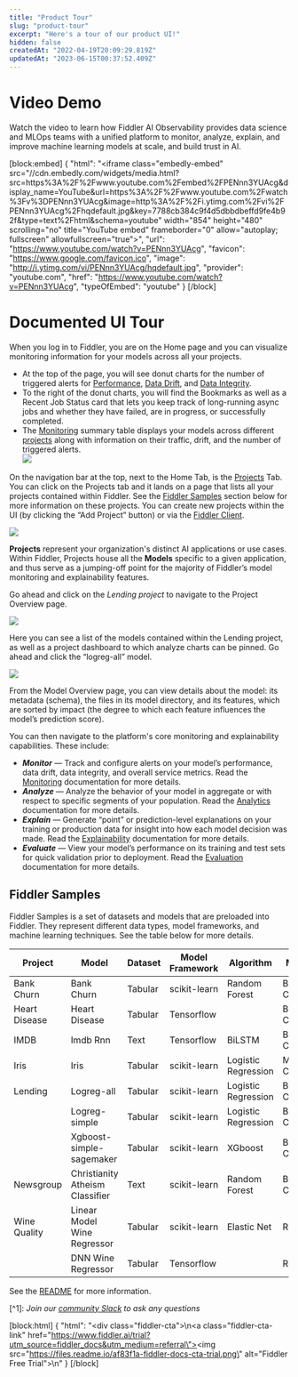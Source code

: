 ```yaml
---
title: "Product Tour"
slug: "product-tour"
excerpt: "Here's a tour of our product UI!"
hidden: false
createdAt: "2022-04-19T20:09:29.819Z"
updatedAt: "2023-06-15T00:37:52.409Z"
---
```

# Video Demo

Watch the video to learn how Fiddler AI Observability provides data science and MLOps teams with a unified platform to monitor, analyze, explain, and improve machine learning models at scale, and build trust in AI.


[block:embed]
{
  "html": "<iframe class=\"embedly-embed\" src=\"//cdn.embedly.com/widgets/media.html?src=https%3A%2F%2Fwww.youtube.com%2Fembed%2FPENnn3YUAcg&display_name=YouTube&url=https%3A%2F%2Fwww.youtube.com%2Fwatch%3Fv%3DPENnn3YUAcg&image=http%3A%2F%2Fi.ytimg.com%2Fvi%2FPENnn3YUAcg%2Fhqdefault.jpg&key=7788cb384c9f4d5dbbdbeffd9fe4b92f&type=text%2Fhtml&schema=youtube\" width=\"854\" height=\"480\" scrolling=\"no\" title=\"YouTube embed\" frameborder=\"0\" allow=\"autoplay; fullscreen\" allowfullscreen=\"true\"></iframe>",
  "url": "https://www.youtube.com/watch?v=PENnn3YUAcg",
  "favicon": "https://www.google.com/favicon.ico",
  "image": "http://i.ytimg.com/vi/PENnn3YUAcg/hqdefault.jpg",
  "provider": "youtube.com",
  "href": "https://www.youtube.com/watch?v=PENnn3YUAcg",
  "typeOfEmbed": "youtube"
}
[/block]


# Documented UI Tour

When you log in to Fiddler, you are on the Home page and you can visualize monitoring information for your models across all your projects. 

- At the top of the page, you will see donut charts for the number of triggered alerts for [Performance](doc:performance-tracking-platform), [Data Drift](doc:data-drift-platform), and [Data Integrity](doc:data-integrity-platform). 
- To the right of the donut charts, you will find the Bookmarks as well as a Recent Job Status card that lets you keep track of long-running async jobs and whether they have failed, are in progress, or successfully completed. 
- The [Monitoring](doc:monitoring-ui) summary table displays your models across different [projects](doc:project-architecture) along with information on their traffic, drift, and the number of triggered alerts.  
  ![](https://files.readme.io/e959fe5-image.png)

On the navigation bar at the top, next to the Home Tab, is the [Projects](doc:project-structure) Tab. You can click on the Projects tab and it lands on a page that lists all your projects contained within Fiddler. See the [Fiddler Samples](doc:product-tour#fiddler-samples)  section below for more information on these projects. You can create new projects within the UI (by clicking the “Add Project” button) or via the [Fiddler Client](ref:about-the-fiddler-client).

![](https://files.readme.io/8ffbd1b-image.png)

**Projects** represent your organization's distinct AI applications or use cases. Within Fiddler, Projects house all the **Models** specific to a given application, and thus serve as a jumping-off point for the majority of Fiddler’s model monitoring and explainability features.

Go ahead and click on the _Lending project_ to navigate to the Project Overview page.

![](https://files.readme.io/b008f03-image.png)

Here you can see a list of the models contained within the Lending project, as well as a project dashboard to which analyze charts can be pinned. Go ahead and click the “logreg-all” model.

![](https://files.readme.io/f3e024d-image.png)

From the Model Overview page, you can view details about the model: its metadata (schema), the files in its model directory, and its features, which are sorted by impact (the degree to which each feature influences the model’s prediction score).

You can then navigate to the platform's core monitoring and explainability capabilities. These include:

- **_Monitor_** — Track and configure alerts on your model’s performance, data drift, data integrity, and overall service metrics. Read the [Monitoring](doc:monitoring-platform) documentation for more details.
- **_Analyze_** — Analyze the behavior of your model in aggregate or with respect to specific segments of your population. Read the [Analytics](doc:analytics-ui) documentation for more details.
- **_Explain_** — Generate “point” or prediction-level explanations on your training or production data for insight into how each model decision was made. Read the [Explainability](doc:explainability-platform) documentation for more details.
- **_Evaluate_** — View your model’s performance on its training and test sets for quick validation prior to deployment. Read the [Evaluation](doc:evaluation-ui) documentation for more details.

## Fiddler Samples

Fiddler Samples is a set of datasets and models that are preloaded into Fiddler. They represent different data types, model frameworks, and machine learning techniques. See the table below for more details.

| **Project**   | **Model**                       | **Dataset** | **Model Framework** | **Algorithm**       | **Model Task**             | **Explanation Algos** |
| ------------- | ------------------------------- | ----------- | ------------------- | ------------------- | -------------------------- | --------------------- |
| Bank Churn    | Bank Churn                      | Tabular     | scikit-learn        | Random Forest       | Binary Classification      | Fiddler Shapley       |
| Heart Disease | Heart Disease                   | Tabular     | Tensorflow          |                     | Binary Classification      | Fiddler Shapley, IG   |
| IMDB          | Imdb Rnn                        | Text        | Tensorflow          | BiLSTM              | Binary Classfication       | Fiddler Shapley, IG   |
| Iris          | Iris                            | Tabular     | scikit-learn        | Logistic Regression | Multi-class Classification | Fiddler Shapley       |
| Lending       | Logreg-all                      | Tabular     | scikit-learn        | Logistic Regression | Binary Classification      | Fiddler Shapley       |
|               | Logreg-simple                   | Tabular     | scikit-learn        | Logistic Regression | Binary Classification      | Fiddler Shapley       |
|               | Xgboost-simple-sagemaker        | Tabular     | scikit-learn        | XGboost             | Binary Classification      | Fiddler Shapley       |
| Newsgroup     | Christianity Atheism Classifier | Text        | scikit-learn        | Random Forest       | Binary Classification      | Fiddler Shapley       |
| Wine Quality  | Linear Model Wine Regressor     | Tabular     | scikit-learn        | Elastic Net         | Regression                 | Fiddler Shapley       |
|               | DNN Wine Regressor              | Tabular     | Tensorflow          |                     | Regression                 | Fiddler Shapley       |

See the [README](https://github.com/fiddler-labs/fiddler-examples) for more information.

[^1]\: _Join our [community Slack](https://www.fiddler.ai/slackinvite) to ask any questions_

[block:html]
{
  "html": "<div class=\"fiddler-cta\">\n<a class=\"fiddler-cta-link\" href=\"https://www.fiddler.ai/trial?utm_source=fiddler_docs&utm_medium=referral\"><img src=\"https://files.readme.io/af83f1a-fiddler-docs-cta-trial.png\" alt=\"Fiddler Free Trial\"></a>\n</div>"
}
[/block]